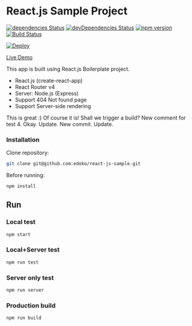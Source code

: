 # React.js Sample Project

[![dependencies Status](https://david-dm.org/edoko/react-js-sample/status.svg)](https://david-dm.org/edoko/react-js-sample) [![devDependencies Status](https://david-dm.org/edoko/react-js-sample/dev-status.svg)](https://david-dm.org/edoko/react-js-sample?type=dev) [![npm version](https://badge.fury.io/js/react-js-sample.svg)](https://badge.fury.io/js/react-js-sample) [![Build Status](https://travis-ci.org/edoko/react-js-sample.svg?branch=master)](https://travis-ci.org/edoko/react-js-sample)

[![Deploy](https://www.herokucdn.com/deploy/button.svg)](https://heroku.com/deploy?template=https://github.com/edoko/react-js/sample)


[Live Demo](http://react-js-sample.herokuapp.com/)

This app is built using React.js Boilerplate project.
* React.js (create-react-app)
* React Router v4
* Server: Node.js (Express)
* Support 404 Not found page
* Support Server-side rendering

This is great :)
Of course it is!
Shall we trigger a build?
New comment for test 4.
Okay.
Update.
New commit.
Update.

### Installation

Clone repository:
```sh
git clone git@github.com:edoko/react-js-sample.git
```
Before running:
```sh
npm install
```


## Run

### Local test

```sh
npm start
```

### Local+Server test

```sh
npm run test
```

### Server only test

```sh
npm run server
```

### Production build

```sh
npm run build
```
